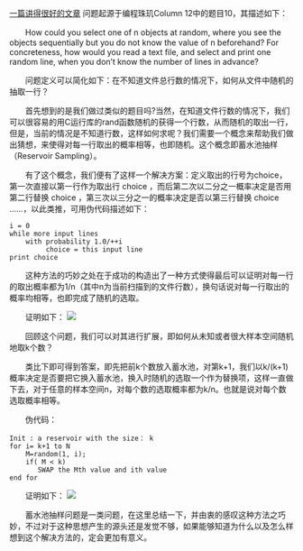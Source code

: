 [一篇讲得很好的文章](http://www.cnblogs.com/HappyAngel/archive/2011/02/07/1949762.html)
问题起源于编程珠玑Column 12中的题目10，其描述如下：

　　How could you select one of n objects at random, where you see the objects sequentially but you do not know the value of n beforehand? For concreteness, how would you read a text file, and select and print one random line, when you don’t know the number of lines in advance?

　　问题定义可以简化如下：在不知道文件总行数的情况下，如何从文件中随机的抽取一行？

　　首先想到的是我们做过类似的题目吗?当然，在知道文件行数的情况下，我们可以很容易的用C运行库的rand函数随机的获得一个行数，从而随机的取出一行，但是，当前的情况是不知道行数，这样如何求呢？我们需要一个概念来帮助我们做出猜想，来使得对每一行取出的概率相等，也即随机。这个概念即蓄水池抽样（Reservoir Sampling）。

　　有了这个概念，我们便有了这样一个解决方案：定义取出的行号为choice，第一次直接以第一行作为取出行 choice ，而后第二次以二分之一概率决定是否用第二行替换 choice ，第三次以三分之一的概率决定是否以第三行替换 choice ……，以此类推，可用伪代码描述如下：
```
i = 0
while more input lines
    with probability 1.0/++i
         choice = this input line
print choice
```
　　这种方法的巧妙之处在于成功的构造出了一种方式使得最后可以证明对每一行的取出概率都为1/n（其中n为当前扫描到的文件行数），换句话说对每一行取出的概率均相等，也即完成了随机的选取。

　　证明如下：
  ![](http://upload-images.jianshu.io/upload_images/3174228-c86eb20164dcfd0a.jpg?imageMogr2/auto-orient/strip%7CimageView2/2/w/1240)


　　回顾这个问题，我们可以对其进行扩展，即如何从未知或者很大样本空间随机地取k个数？

　　类比下即可得到答案，即先把前k个数放入蓄水池，对第k+1，我们以k/(k+1)概率决定是否要把它换入蓄水池，换入时随机的选取一个作为替换项，这样一直做下去，对于任意的样本空间n，对每个数的选取概率都为k/n。也就是说对每个数选取概率相等。

　　伪代码：
```
Init : a reservoir with the size： k
for i= k+1 to N
    M=random(1, i);
    if( M < k)
       SWAP the Mth value and ith value
end for 
```
　　证明如下：
  ![](http://upload-images.jianshu.io/upload_images/3174228-6e4984f2b992039f.jpg?imageMogr2/auto-orient/strip%7CimageView2/2/w/1240)

　　蓄水池抽样问题是一类问题，在这里总结一下，并由衷的感叹这种方法之巧妙，不过对于这种思想产生的源头还是发觉不够，如果能够知道为什么以及怎么样想到这个解决方法的，定会更加有意义。
